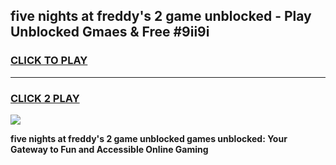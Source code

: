 
## five nights at freddy's 2 game unblocked - Play Unblocked Gmaes & Free #9ii9i
<h3>
<a href="https://premium.freeplayer.one?title=five_nights_at_freddy's_2_game_unblocked&ref=03M">CLICK TO PLAY</a></h3>
<hr>

<h3>
<a href="https://premium.freeplayer.one?title=five_nights_at_freddy's_2_game_unblocked&ref=03M">CLICK 2 PLAY</a>
  
</h3>

<a href="https://premium.freeplayer.one?title=five_nights_at_freddy's_2_game_unblocked&ref=03M"><img src="https://clearcache.store/games.png"></a>


**five nights at freddy's 2 game unblocked games unblocked: Your Gateway to Fun and Accessible Online Gaming**
